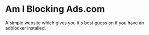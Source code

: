 # Am I Blocking Ads.com

A simple website which gives you it's best guess on if you have an adblocker installed.
